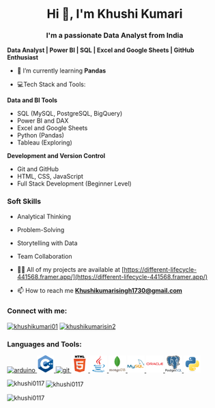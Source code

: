 <h1 align="center">Hi 👋, I'm Khushi Kumari</h1>
<h3 align="center">I'm a passionate Data Analyst from India</h3>

**Data Analyst | Power BI | SQL | Excel and Google Sheets | GitHub Enthusiast**
  
- 🌱 I’m currently learning **Pandas**

- 💻Tech Stack and Tools:

**Data and BI Tools**
- SQL (MySQL, PostgreSQL, BigQuery)
- Power BI and DAX
- Excel and Google Sheets
- Python (Pandas)
- Tableau (Exploring)

**Development and Version Control**
- Git and GitHub
- HTML, CSS, JavaScript
- Full Stack Development (Beginner Level)

### Soft Skills
- Analytical Thinking
- Problem-Solving
- Storytelling with Data
- Team Collaboration

- 👨‍💻 All of my projects are available at [https://different-lifecycle-441568.framer.app/](https://different-lifecycle-441568.framer.app/)

- 📫 How to reach me **Khushikumarisingh1730@gmail.com**

<h3 align="left">Connect with me:</h3>
<p align="left">
<a href="https://linkedin.com/in/khushikumari01" target="blank"><img align="center" src="https://raw.githubusercontent.com/rahuldkjain/github-profile-readme-generator/master/src/images/icons/Social/linked-in-alt.svg" alt="khushikumari01" height="30" width="40" /></a>
<a href="https://www.hackerrank.com/khushikumarisin2" target="blank"><img align="center" src="https://raw.githubusercontent.com/rahuldkjain/github-profile-readme-generator/master/src/images/icons/Social/hackerrank.svg" alt="khushikumarisin2" height="30" width="40" /></a>
</p>

<h3 align="left">Languages and Tools:</h3>
<p align="left"> <a href="https://www.arduino.cc/" target="_blank" rel="noreferrer"> <img src="https://cdn.worldvectorlogo.com/logos/arduino-1.svg" alt="arduino" width="40" height="40"/> </a> <a href="https://www.w3schools.com/cpp/" target="_blank" rel="noreferrer"> <img src="https://raw.githubusercontent.com/devicons/devicon/master/icons/cplusplus/cplusplus-original.svg" alt="cplusplus" width="40" height="40"/> </a> <a href="https://git-scm.com/" target="_blank" rel="noreferrer"> <img src="https://www.vectorlogo.zone/logos/git-scm/git-scm-icon.svg" alt="git" width="40" height="40"/> </a> <a href="https://www.w3.org/html/" target="_blank" rel="noreferrer"> <img src="https://raw.githubusercontent.com/devicons/devicon/master/icons/html5/html5-original-wordmark.svg" alt="html5" width="40" height="40"/> </a> <a href="https://www.java.com" target="_blank" rel="noreferrer"> <img src="https://raw.githubusercontent.com/devicons/devicon/master/icons/java/java-original.svg" alt="java" width="40" height="40"/> </a> <a href="https://www.mongodb.com/" target="_blank" rel="noreferrer"> <img src="https://raw.githubusercontent.com/devicons/devicon/master/icons/mongodb/mongodb-original-wordmark.svg" alt="mongodb" width="40" height="40"/> </a> <a href="https://www.mysql.com/" target="_blank" rel="noreferrer"> <img src="https://raw.githubusercontent.com/devicons/devicon/master/icons/mysql/mysql-original-wordmark.svg" alt="mysql" width="40" height="40"/> </a> <a href="https://www.oracle.com/" target="_blank" rel="noreferrer"> <img src="https://raw.githubusercontent.com/devicons/devicon/master/icons/oracle/oracle-original.svg" alt="oracle" width="40" height="40"/> </a> <a href="https://www.postgresql.org" target="_blank" rel="noreferrer"> <img src="https://raw.githubusercontent.com/devicons/devicon/master/icons/postgresql/postgresql-original-wordmark.svg" alt="postgresql" width="40" height="40"/> </a> <a href="https://www.python.org" target="_blank" rel="noreferrer"> <img src="https://raw.githubusercontent.com/devicons/devicon/master/icons/python/python-original.svg" alt="python" width="40" height="40"/> </a> </p>

<p><img align="left" src="https://github-readme-stats.vercel.app/api/top-langs?username=khushi0117&show_icons=true&locale=en&layout=compact" alt="khushi0117" /></p>

<p>&nbsp;<img align="center" src="https://github-readme-stats.vercel.app/api?username=khushi0117&show_icons=true&locale=en" alt="khushi0117" /></p>

<p><img align="center" src="https://github-readme-streak-stats.herokuapp.com/?user=khushi0117&" alt="khushi0117" /></p>
